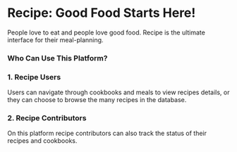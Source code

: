 # Recipe: Good Food Starts Here!
People love to eat and people love good food.  Recipe is the ultimate interface for their meal-planning.



### Who Can Use This Platform?

### 1. Recipe Users


Users can navigate through cookbooks and meals to view recipes details, or they can choose to browse the many recipes in the database.

### 2. Recipe Contributors
On this platform recipe contributors can also track the status of their recipes and cookbooks.
